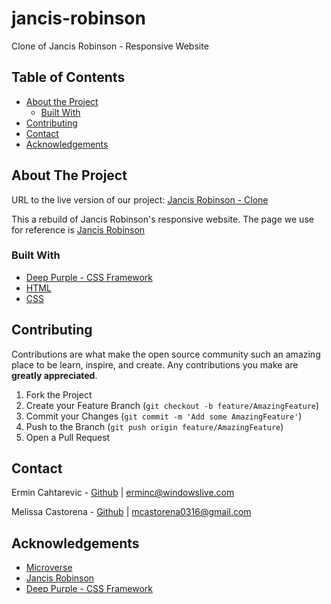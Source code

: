 # jancis-robinson

Clone of Jancis Robinson - Responsive Website

## Table of Contents

* [About the Project](#about-the-project)
  * [Built With](#built-with)
* [Contributing](#contributing)
* [Contact](#contact)
* [Acknowledgements](#acknowledgements)

<!-- ABOUT THE PROJECT -->
## About The Project


URL to the live version of our project: [Jancis Robinson - Clone](https://raw.githack.com/mcastorena0316/jancis-robinson/developer-branch/index.html)

This a rebuild of Jancis Robinson's responsive website. The page we use for reference is [Jancis Robinson](https://www.jancisrobinson.com/)

### Built With

* [Deep Purple - CSS Framework](https://github.com/ermin-cahtarevic/deep-purple-framework/tree/sass-branch)
* [HTML](https://github.com/mcastorena0316/jancis-robinson/blob/developer-branch/index.html)
* [CSS](https://github.com/mcastorena0316/jancis-robinson/blob/developer-branch/style.css)

## Contributing

Contributions are what make the open source community such an amazing place to be learn, inspire, and create. Any contributions you make are **greatly appreciated**.

1. Fork the Project
2. Create your Feature Branch (`git checkout -b feature/AmazingFeature`)
3. Commit your Changes (`git commit -m 'Add some AmazingFeature'`)
4. Push to the Branch (`git push origin feature/AmazingFeature`)
5. Open a Pull Request


<!-- CONTACT -->
## Contact

Ermin Cahtarevic - [Github](https://github.com/ermin-cahtarevic) | erminc@windowslive.com

Melissa Castorena - [Github](https://github.com/mcastorena0316) | mcastorena0316@gmail.com



<!-- ACKNOWLEDGEMENTS -->
## Acknowledgements

* [Microverse](https://www.microverse.org/)
* [Jancis Robinson](https://www.jancisrobinson.com/)
* [Deep Purple - CSS Framework](https://github.com/ermin-cahtarevic/deep-purple-framework/tree/sass-branch)

